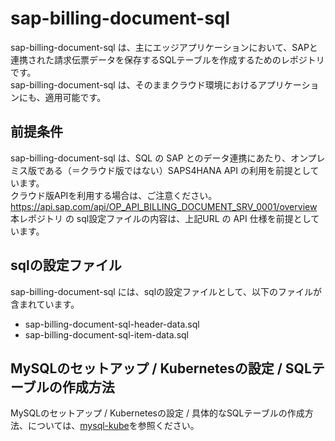 # sap-billing-document-sql 

sap-billing-document-sql は、主にエッジアプリケーションにおいて、SAPと連携された請求伝票データを保存するSQLテーブルを作成するためのレポジトリです。  
sap-billing-document-sql は、そのままクラウド環境におけるアプリケーションにも、適用可能です。  

## 前提条件  
sap-billing-document-sql は、SQL の SAP とのデータ連携にあたり、オンプレミス版である（＝クラウド版ではない）SAPS4HANA API の利用を前提としています。  
クラウド版APIを利用する場合は、ご注意ください。  
https://api.sap.com/api/OP_API_BILLING_DOCUMENT_SRV_0001/overview      
本レポジトリ の sql設定ファイルの内容は、上記URL の API 仕様を前提としています。    

## sqlの設定ファイル

sap-billing-document-sql には、sqlの設定ファイルとして、以下のファイルが含まれています。  

* sap-billing-document-sql-header-data.sql   
* sap-billing-document-sql-item-data.sql

## MySQLのセットアップ / Kubernetesの設定 / SQLテーブルの作成方法

MySQLのセットアップ / Kubernetesの設定 / 具体的なSQLテーブルの作成方法、については、[mysql-kube](https://github.com/latonaio/mysql-kube)を参照ください。



